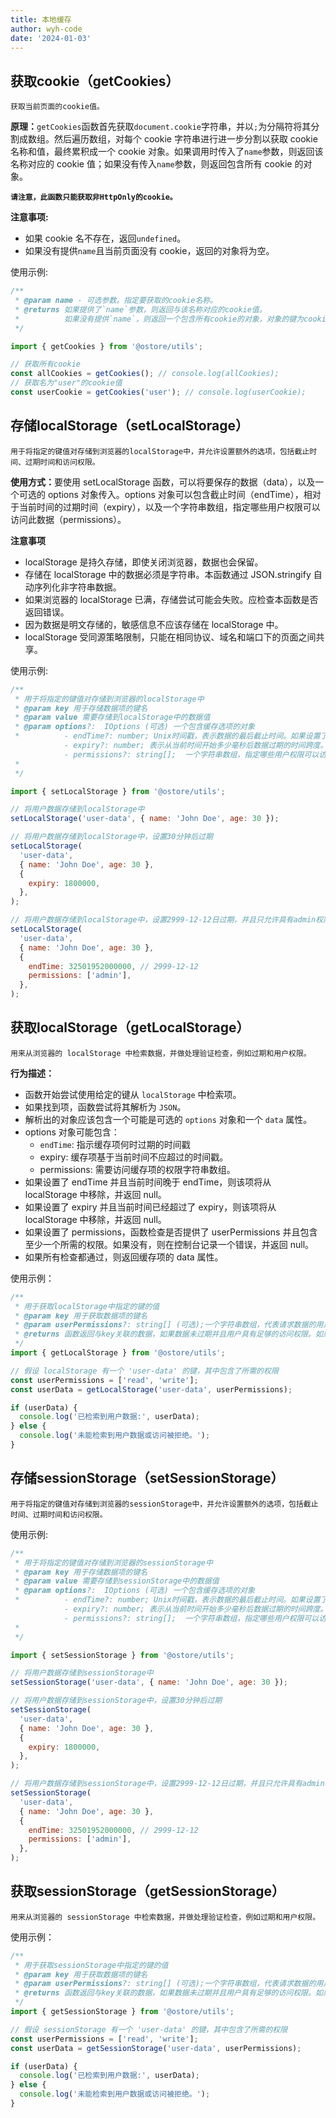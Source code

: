 ```yaml
---
title: 本地缓存
author: wyh-code
date: '2024-01-03'
---
```


## 获取cookie（getCookies）

`获取当前页面的cookie值。`

<b>原理：</b>`getCookies`函数首先获取`document.cookie`字符串，并以`;`为分隔符将其分割成数组。然后遍历数组，对每个 cookie 字符串进行进一步分割以获取 cookie 名称和值，最终累积成一个 cookie 对象。如果调用时传入了`name`参数，则返回该名称对应的 cookie 值；如果没有传入`name`参数，则返回包含所有 cookie 的对象。

<b>`请注意，此函数只能获取非HttpOnly的cookie。`</b>

<b>注意事项:</b>

- 如果 cookie 名不存在，返回`undefined`。
- 如果没有提供`name`且当前页面没有 cookie，返回的对象将为空。

使用示例:

```js
/**
 * @param name - 可选参数。指定要获取的cookie名称。
 * @returns 如果提供了`name`参数，则返回与该名称对应的cookie值。
 *          如果没有提供`name`，则返回一个包含所有cookie的对象，对象的键为cookie名称，值为cookie值。
 */

import { getCookies } from '@ostore/utils';

// 获取所有cookie
const allCookies = getCookies(); // console.log(allCookies);
// 获取名为"user"的cookie值
const userCookie = getCookies('user'); // console.log(userCookie);
```

## 存储localStorage（setLocalStorage）

`用于将指定的键值对存储到浏览器的localStorage中，并允许设置额外的选项，包括截止时间、过期时间和访问权限。`

<b>使用方式：</b>要使用 setLocalStorage 函数，可以将要保存的数据（data），以及一个可选的 options 对象传入。options 对象可以包含截止时间（endTime），相对于当前时间的过期时间（expiry），以及一个字符串数组，指定哪些用户权限可以访问此数据（permissions）。

<b>注意事项</b>

- localStorage 是持久存储，即使关闭浏览器，数据也会保留。
- 存储在 localStorage 中的数据必须是字符串。本函数通过 JSON.stringify 自动序列化非字符串数据。
- 如果浏览器的 localStorage 已满，存储尝试可能会失败。应检查本函数是否返回错误。
- 因为数据是明文存储的，敏感信息不应该存储在 localStorage 中。
- localStorage 受同源策略限制，只能在相同协议、域名和端口下的页面之间共享。

使用示例:

```js
/**
 * 用于将指定的键值对存储到浏览器的localStorage中
 * @param key 用于存储数据项的键名
 * @param value 需要存储到localStorage中的数据值
 * @param options?:  IOptions (可选) 一个包含缓存选项的对象
 *          - endTime?: number; Unix时间戳，表示数据的最后截止时间。如果设置了endTime，当当前时间超过endTime时，存储的数据将被认为无效。
            - expiry?: number; 表示从当前时间开始多少毫秒后数据过期的时间跨度。如果设置了expiry，它将在当前时间的基础上增加指定的毫秒数，用于计算过期时间戳。
            - permissions?: string[];  一个字符串数组，指定哪些用户权限可以访问存储的数据。仅当检索数据时提供匹配的权限时，该数据才可用。
 *
 */

import { setLocalStorage } from '@ostore/utils';

// 将用户数据存储到localStorage中
setLocalStorage('user-data', { name: 'John Doe', age: 30 });

// 将用户数据存储到localStorage中，设置30分钟后过期
setLocalStorage(
  'user-data',
  { name: 'John Doe', age: 30 },
  {
    expiry: 1800000,
  },
);

// 将用户数据存储到localStorage中，设置2999-12-12日过期，并且只允许具有admin权限的用户访问：
setLocalStorage(
  'user-data',
  { name: 'John Doe', age: 30 },
  {
    endTime: 32501952000000, // 2999-12-12
    permissions: ['admin'],
  },
);
```

## 获取localStorage（getLocalStorage）

`用来从浏览器的 localStorage 中检索数据，并做处理验证检查，例如过期和用户权限。`

<b>行为描述：</b>

- 函数开始尝试使用给定的键从 `localStorage` 中检索项。
- 如果找到项，函数尝试将其解析为 `JSON`。
- 解析出的对象应该包含一个可能是可选的 `options` 对象和一个 `data` 属性。
- options 对象可能包含：
  - `endTime`: 指示缓存项何时过期的时间戳
  - expiry: 缓存项基于当前时间不应超过的时间戳。
  - permissions: 需要访问缓存项的权限字符串数组。
- 如果设置了 endTime 并且当前时间晚于 endTime，则该项将从 localStorage 中移除，并返回 null。
- 如果设置了 expiry 并且当前时间已经超过了 expiry，则该项将从 localStorage 中移除，并返回 null。
- 如果设置了 permissions，函数检查是否提供了 userPermissions 并且包含至少一个所需的权限。如果没有，则在控制台记录一个错误，并返回 null。
- 如果所有检查都通过，则返回缓存项的 data 属性。

使用示例：

```js
/**
 * 用于获取localStorage中指定的键的值
 * @param key 用于获取数据项的键名
 * @param userPermissions?: string[] (可选);一个字符串数组，代表请求数据的用户所拥有的权限。这些权限将与缓存项的权限进行比较，以确定用户是否有权访问数据。
 * @returns 函数返回与key关联的数据，如果数据未过期并且用户具有足够的访问权限。如果数据不存在、已过期、或用户权限不足，将返回null。
 */
import { getLocalStorage } from '@ostore/utils';

// 假设 localStorage 有一个 'user-data' 的键，其中包含了所需的权限
const userPermissions = ['read', 'write'];
const userData = getLocalStorage('user-data', userPermissions);

if (userData) {
  console.log('已检索到用户数据:', userData);
} else {
  console.log('未能检索到用户数据或访问被拒绝。');
}
```

## 存储sessionStorage（setSessionStorage）

`用于将指定的键值对存储到浏览器的sessionStorage中，并允许设置额外的选项，包括截止时间、过期时间和访问权限。`

使用示例:

```js
/**
 * 用于将指定的键值对存储到浏览器的sessionStorage中
 * @param key 用于存储数据项的键名
 * @param value 需要存储到sessionStorage中的数据值
 * @param options?:  IOptions (可选) 一个包含缓存选项的对象
 *          - endTime?: number; Unix时间戳，表示数据的最后截止时间。如果设置了endTime，当当前时间超过endTime时，存储的数据将被认为无效。
            - expiry?: number; 表示从当前时间开始多少毫秒后数据过期的时间跨度。如果设置了expiry，它将在当前时间的基础上增加指定的毫秒数，用于计算过期时间戳。
            - permissions?: string[];  一个字符串数组，指定哪些用户权限可以访问存储的数据。仅当检索数据时提供匹配的权限时，该数据才可用。
 *
 */

import { setSessionStorage } from '@ostore/utils';

// 将用户数据存储到sessionStorage中
setSessionStorage('user-data', { name: 'John Doe', age: 30 });

// 将用户数据存储到sessionStorage中，设置30分钟后过期
setSessionStorage(
  'user-data',
  { name: 'John Doe', age: 30 },
  {
    expiry: 1800000,
  },
);

// 将用户数据存储到sessionStorage中，设置2999-12-12日过期，并且只允许具有admin权限的用户访问：
setSessionStorage(
  'user-data',
  { name: 'John Doe', age: 30 },
  {
    endTime: 32501952000000, // 2999-12-12
    permissions: ['admin'],
  },
);
```

## 获取sessionStorage（getSessionStorage）

`用来从浏览器的 sessionStorage 中检索数据，并做处理验证检查，例如过期和用户权限。`

使用示例：

```js
/**
 * 用于获取sessionStorage中指定的键的值
 * @param key 用于获取数据项的键名
 * @param userPermissions?: string[] (可选);一个字符串数组，代表请求数据的用户所拥有的权限。这些权限将与缓存项的权限进行比较，以确定用户是否有权访问数据。
 * @returns 函数返回与key关联的数据，如果数据未过期并且用户具有足够的访问权限。如果数据不存在、已过期、或用户权限不足，将返回null。
 */
import { getSessionStorage } from '@ostore/utils';

// 假设 sessionStorage 有一个 'user-data' 的键，其中包含了所需的权限
const userPermissions = ['read', 'write'];
const userData = getSessionStorage('user-data', userPermissions);

if (userData) {
  console.log('已检索到用户数据:', userData);
} else {
  console.log('未能检索到用户数据或访问被拒绝。');
}
```
